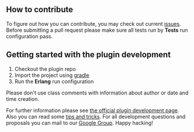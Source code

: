 ## How to contribute
To figure out how you can contribute, you may check out current [issues](https://github.com/ignatov/intellij-erlang/issues).
Before submitting a pull request please make sure all tests run by **Tests** run configuration pass.

## Getting started with the plugin development
1. Checkout the plugin repo
2. Import the project using [gradle](https://www.jetbrains.com/idea/help/gradle.html)
3. Run the **Erlang** run configuration

Please don't use class comments with information about author or date and time creation.

For further information please see [the official plugin development page](http://confluence.jetbrains.net/display/IDEADEV/PluginDevelopment).
Also you can read some [tips and tricks](http://tomaszdziurko.pl/2011/09/developing-plugin-intellij-idea-some-tips-and-links/).
For all development questions and proposals you can mail to our [Google Group](https://groups.google.com/d/forum/intellij-erlang-dev).
Happy hacking!
